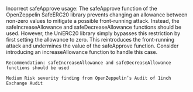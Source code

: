 Incorrect safeApprove usage: The safeApprove function of the OpenZeppelin SafeERC20 library prevents changing an allowance between non-zero values to mitigate a possible front-running attack. Instead, the safeIncreaseAllowance and safeDecreaseAllowance functions should be used. However, the UniERC20 library simply bypasses this restriction by first setting the allowance to zero. This reintroduces the front-running attack and undermines the value of the safeApprove function. Consider introducing an increaseAllowance function to handle this case.

    Recommendation: safeIncreaseAllowance and safeDecreaseAllowance functions should be used

    Medium Risk severity finding from OpenZeppelin’s Audit of 1inch Exchange Audit